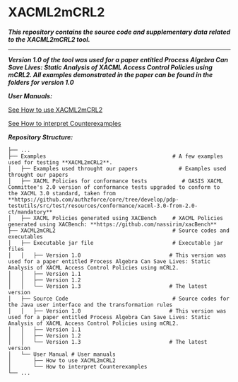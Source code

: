 # XACML2mCRL2
***This repository contains the source code and supplementary data related to the XACML2mCRL2 tool.***
*********************************************

***Version 1.0 of the tool was used for a paper entitled Process Algebra Can Save Lives: Static Analysis of XACML Access Control Policies using mCRL2. All examples demonstrated in the paper can be found in the folders for version 1.0***

***User Manuals:***

[See How to use XACML2mCRL2](/XACML2mCRL2/User%20Manual/How%20to%20check%20the%20code%20for%20XACML2mCRL2.pdf)

[See How to interpret Counterexamples](/XACML2mCRL2/User%20Manual/How%20to%20interpret%20Counterexamples.pdf)
	
***Repository Structure:***

    ├── ...
    ├── Examples                               	        # A few examples used for testing **XACML2mCRL2**.
    │   ├── Examples used throught our papers	          # Examples used throught our papers
    │   ├── XACML Policies for conformance tests	       # OASIS XACML Committee's 2.0 version of conformance tests upgraded to conform to the XACML 3.0 standard, taken from **https://github.com/authzforce/core/tree/develop/pdp-testutils/src/test/resources/conformance/xacml-3.0-from-2.0-ct/mandatory**
    │   ├── XACML Policies generated using XACBench	    # XACML Policies generated using XACBench: **https://github.com/nassirim/xacBench**
	├── XACML2mCRL2	                                    # Source codes and executables
    │   ├── Executable jar file	                        # Executable jar files
	│   │	├── Version 1.0	                           # This version was used for a paper entitled Process Algebra Can Save Lives: Static Analysis of XACML Access Control Policies using mCRL2.
	│   │	├── Version 1.1
	│   │	├── Version 1.2
	│   │	└── Version 1.3	                           # The latest version
    │   ├── Source Code	                                # Source codes for the Java user interface and the transformation rules								
	│   │	├── Version 1.0	                           # This version was used for a paper entitled Process Algebra Can Save Lives: Static Analysis of XACML Access Control Policies using mCRL2.
	│   │	├── Version 1.1
	│   │	├── Version 1.2
	│   │	└── Version 1.3	                           # The latest version
    │   └── User Manual	# User manuals
	│       ├── How to use XACML2mCRL2 
	│       └── How to interpret Counterexamples
    └── ...